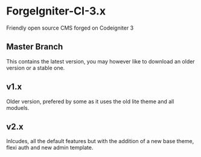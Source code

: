 # ForgeIgniter-CI-3.x
Friendly open source CMS forged on Codeigniter 3

## Master Branch
This contains the latest version, you may however like to download an older version or a stable one.

## v1.x
Older version, prefered by some as it uses the old lite theme and all moduels.

## v2.x
Inlcudes, all the default features but with the addition of a new base theme, flexi auth and new admin template.

